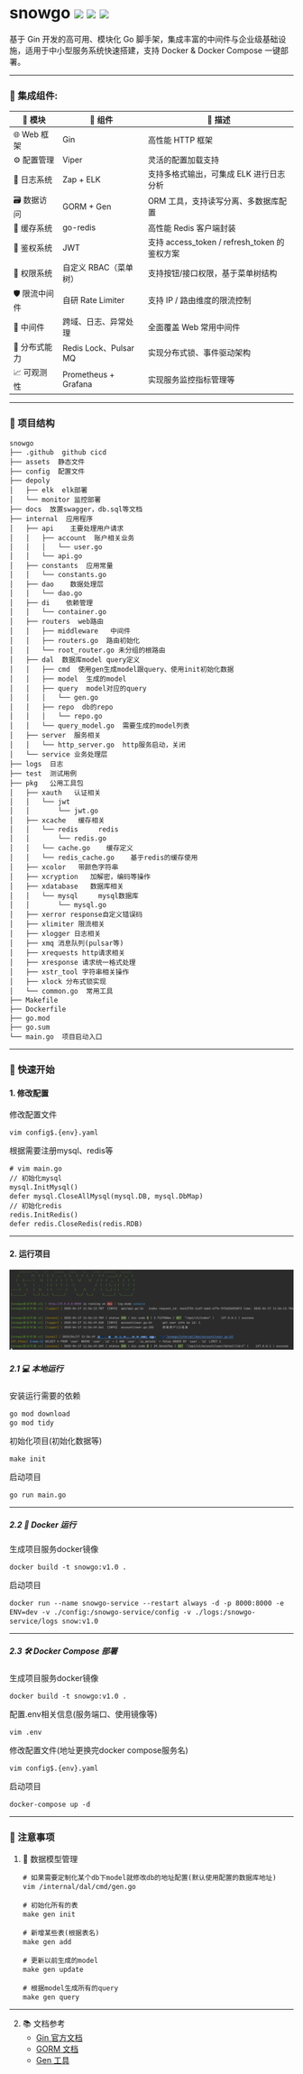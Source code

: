 # snowgo <img src="https://img.shields.io/badge/golang-1.23-blue"/> <img src="https://img.shields.io/badge/gin-1.10.0-green"/> <img src="https://img.shields.io/badge/gorm-1.25.12-red"/>
基于 Gin 开发的高可用、模块化 Go 脚手架，集成丰富的中间件与企业级基础设施，适用于中小型服务系统快速搭建，支持 Docker & Docker Compose 一键部署。

------------
### 🔌 集成组件:
| 🧩 模块        | 🔧 组件                 | 📝 描述                                        |
|--------------|-----------------------|----------------------------------------------|
| 🌐 Web 框架      | Gin                   | 高性能 HTTP 框架                            |
| ⚙️ 配置管理     | Viper                 | 灵活的配置加载支持                          |
| 📜 日志系统     | Zap + ELK             | 支持多格式输出，可集成 ELK 进行日志分析     |
| 🗃️ 数据访问     | GORM + Gen            | ORM 工具，支持读写分离、多数据库配置         |
| 🚀 缓存系统     | go-redis              | 高性能 Redis 客户端封装                     |
| 🔐 鉴权系统     | JWT                   | 支持 access_token / refresh_token 的鉴权方案 |
| 🛂 权限系统     | 自定义 RBAC（菜单树） | 支持按钮/接口权限，基于菜单树结构            |
| 🛡️ 限流中间件   | 自研 Rate Limiter     | 支持 IP / 路由维度的限流控制                |
| 🔗 中间件       | 跨域、日志、异常处理  | 全面覆盖 Web 常用中间件                     |
| 🧵 分布式能力   | Redis Lock、Pulsar MQ | 实现分布式锁、事件驱动架构                  |
| 📈 可观测性     | Prometheus + Grafana  | 实现服务监控指标管理等       |

[//]: # (1. gin轻量级Web框架)

[//]: # (2. zap日志管理)

[//]: # (3. viper配置文件解析)

[//]: # (4. response统一结构返回，以及error code自定义)

[//]: # (5. gorm数据库组件，以及使用gen生成model以及query&#40;支持读写分离以及多数据库配置&#41;)

[//]: # (6. go-redis缓存组件)

[//]: # (7. jwt鉴权)

[//]: # (8. rate限流)

[//]: # (9. 访问日志、跨域、全局异常处理等中间件)

[//]: # (10. 基于redis等实现的分布式锁)

[//]: # (11. mq&#40;pulsar&#41;)

[//]: # (12. elk收集日志在kibana展示)

[//]: # (13. Prometheus+Grafana实现监控)

------------
### 🧬 项目结构
```
snowgo
├── .github  github cicd
├── assets  静态文件
├── config  配置文件
├── depoly
│   ├── elk  elk部署
│   └── monitor 监控部署
├── docs  放置swagger，db.sql等文档
├── internal  应用程序
│   ├── api    主要处理用户请求
│   │   ├── account  账户相关业务
│   │   │   └── user.go
│   │   └── api.go
│   ├── constants  应用常量
│   │   └── constants.go
│   ├── dao    数据处理层
│   │   └── dao.go
│   ├── di    依赖管理
│   │   └── container.go
│   ├── routers  web路由
│   │   ├── middleware   中间件
│   │   ├── routers.go  路由初始化
│   │   └── root_router.go 未分组的根路由
│   ├── dal  数据库model query定义
│   │   ├── cmd  使用gen生成model跟query、使用init初始化数据
│   │   ├── model  生成的model
│   │   ├── query  model对应的query
│   │   │   └── gen.go
│   │   ├── repo  db的repo
│   │   │   └── repo.go
│   │   └── query_model.go  需要生成的model列表
│   ├── server  服务相关
│   │   └── http_server.go  http服务启动，关闭
│   └── service 业务处理层
├── logs  日志
├── test  测试用例
├── pkg   公用工具包
│   ├── xauth   认证相关
│   │   └── jwt
│   │       └── jwt.go
│   ├── xcache   缓存相关
│   │   └── redis     redis
│   │       └── redis.go
│   │   └── cache.go    缓存定义
│   │   └── redis_cache.go    基于redis的缓存使用
│   ├── xcolor   带颜色字符串
│   ├── xcryption   加解密，编码等操作
│   ├── xdatabase   数据库相关
│   │   └── mysql     mysql数据库
│   │       └── mysql.go     
│   ├── xerror response自定义错误码  
│   ├── xlimiter 限流相关  
│   ├── xlogger 日志相关  
│   ├── xmq 消息队列(pulsar等)  
│   ├── xrequests http请求相关
│   ├── xresponse 请求统一格式处理
│   ├── xstr_tool 字符串相关操作
│   ├── xlock 分布式锁实现
│   └── common.go  常用工具
├── Makefile
├── Dockerfile
├── go.mod
├── go.sum
└── main.go  项目启动入口
```

------------
### 🚀 快速开始
#### 1. 修改配置
修改配置文件
```shell
vim config$.{env}.yaml
```
根据需要注册mysql、redis等
```
# vim main.go
// 初始化mysql
mysql.InitMysql()
defer mysql.CloseAllMysql(mysql.DB, mysql.DbMap)
// 初始化redis
redis.InitRedis()
defer redis.CloseRedis(redis.RDB)
```

------------
#### 2. 运行项目
![](/assets/images/run.png)
##### 2.1 💻 本地运行
安装运行需要的依赖
```shell
go mod download
go mod tidy
```
初始化项目(初始化数据等)
```shell
make init
```
启动项目
```shell
go run main.go
```

------------
##### 2.2 🐳 Docker 运行
生成项目服务docker镜像
```shell
docker build -t snowgo:v1.0 .
```
启动项目
```shell
docker run --name snowgo-service --restart always -d -p 8000:8000 -e ENV=dev -v ./config:/snowgo-service/config -v ./logs:/snowgo-service/logs snow:v1.0
```

------------
##### 2.3 🛠 Docker Compose 部署
生成项目服务docker镜像
```shell
docker build -t snowgo:v1.0 .
```
配置.env相关信息(服务端口、使用镜像等)
```shell
vim .env
```
修改配置文件(地址更换完docker compose服务名)
```shell
vim config$.{env}.yaml
```
启动项目
```shell
docker-compose up -d
```

------------
### 📢 注意事项
1. 🧱 数据模型管理
    ```
    # 如果需要定制化某个db下model就修改db的地址配置(默认使用配置的数据库地址)
    vim /internal/dal/cmd/gen.go
   
    # 初始化所有的表
    make gen init
   
    # 新增某些表(根据表名)
    make gen add
   
    # 更新以前生成的model
    make gen update
   
    # 根据model生成所有的query
    make gen query
    ```

------------
2. 📚 文档参考
   - [Gin 官方文档](https://gin-gonic.com/)
   - [GORM 文档](https://gorm.io/zh_CN/docs/)
   - [Gen 工具](https://gorm.io/zh_CN/gen/dao.html)

